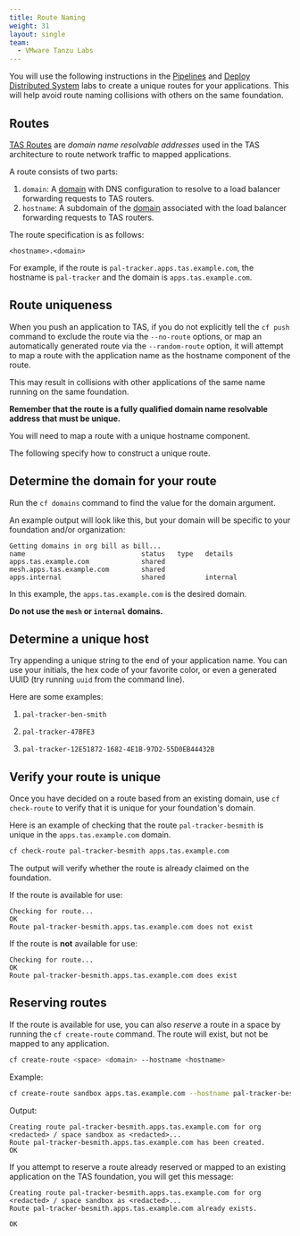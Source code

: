 ```yaml
---
title: Route Naming
weight: 31
layout: single
team:
  - VMware Tanzu Labs
---
```


You will use the following instructions in the
[Pipelines](../pipelines/)
and
[Deploy Distributed System](../deploy-distributed-system/)
labs to create a unique routes
for your applications.
This will help avoid route naming collisions with others on the
same foundation.

## Routes

[TAS Routes](https://docs.cloudfoundry.org/devguide/deploy-apps/routes-domains.html#routes)
are *domain name resolvable addresses* used in the TAS architecture to
route network traffic to mapped applications.

A route consists of two parts:

1.  `domain`:
    A
    [domain](https://docs.cloudfoundry.org/devguide/deploy-apps/routes-domains.html#domains)
    with DNS configuration to resolve to a load balancer
    forwarding requests to TAS routers.
1.  `hostname`:
    A subdomain of the [domain](https://docs.cloudfoundry.org/devguide/deploy-apps/routes-domains.html#domains) associated with the load
    balancer forwarding requests to TAS routers.

The route specification is as follows:

`<hostname>.<domain>`

For example, if the route is `pal-tracker.apps.tas.example.com`,
the hostname is `pal-tracker` and the domain is
`apps.tas.example.com`.

## Route uniqueness

When you push an application to TAS,
if you do not explicitly tell the `cf push` command to exclude the route
via the `--no-route` options,
or map an automatically generated route via the `--random-route` option,
it will attempt to map a route with the application name as the
hostname component of the route.

This may result in collisions with other applications of the same name
running on the same foundation.

**Remember that the route is a fully qualified domain name resolvable**
**address that must be unique.**

You will need to map a route with a unique hostname component.

The following specify how to construct a unique route.

## Determine the domain for your route

Run the `cf domains` command to find the value for the domain argument.

An example output will look like this,
but your domain will be specific to your foundation and/or organization:

```no-highlight
Getting domains in org bill as bill...
name                             status   type   details
apps.tas.example.com             shared
mesh.apps.tas.example.com        shared
apps.internal                    shared          internal
```

In this example,
the `apps.tas.example.com` is the desired domain.

**Do not use the `mesh` or `internal` domains.**

## Determine a unique host

Try appending a unique string to the end of your application name.
You can use your initials,
the hex code of your favorite color,
or even a generated UUID
(try running `uuid` from the command line).

Here are some examples:

1.  `pal-tracker-ben-smith`

1.  `pal-tracker-47BFE3`

1.  `pal-tracker-12E51872-1682-4E1B-97D2-55D0EB44432B`

## Verify your route is unique

Once you have decided on a route based from an existing domain,
use `cf check-route` to verify that it is unique for your foundation's
domain.

Here is an example of checking that the route
`pal-tracker-besmith` is unique in the `apps.tas.example.com`
domain.

```bash
cf check-route pal-tracker-besmith apps.tas.example.com
```

The output will verify whether the route is already claimed on the
foundation.

If the route is available for use:

```no-highlight
Checking for route...
OK
Route pal-tracker-besmith.apps.tas.example.com does not exist
```

If the route is **not** available for use:

```no-highlight
Checking for route...
OK
Route pal-tracker-besmith.apps.tas.example.com does exist
```

## Reserving routes

If the route is available for use,
you can also *reserve* a route in a space by running the
`cf create-route` command.
The route will exist,
but not be mapped to any application.

```bash
cf create-route <space> <domain> --hostname <hostname>
```

Example:

```bash
cf create-route sandbox apps.tas.example.com --hostname pal-tracker-besmith
```

Output:

```no-highlight
Creating route pal-tracker-besmith.apps.tas.example.com for org <redacted> / space sandbox as <redacted>...
Route pal-tracker-besmith.apps.tas.example.com has been created.
OK
```

If you attempt to reserve a route already reserved or mapped to an
existing application on the TAS foundation,
you will get this message:

```no-highlight
Creating route pal-tracker-besmith.apps.tas.example.com for org <redacted> / space sandbox as <redacted>...
Route pal-tracker-besmith.apps.tas.example.com already exists.

OK
```

